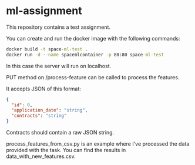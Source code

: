 # ml-assignment

This repository contains a test assignment. 

You can create and run the docker image with the following commands: 
```cmd
docker build -t space-ml-test .
docker run -d --name spacemlcontainer -p 80:80 space-ml-test
```

In this case the server will run on localhost. 

PUT method on /process-feature can be called to process the features.

It accepts JSON of this format: 

```json
{
  "id": 0, 
  "application_date": "string",
  "contracts": "string"
}
```

Contracts should contain a raw JSON string.

process_features_from_csv.py is an example where I've processed the data provided with the task. You can find the results in data_with_new_features.csv.



